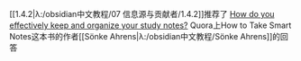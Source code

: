 [[1.4.2|λ:/obsidian中文教程/07 信息源与贡献者/1.4.2]]推荐了
[How do you effectively keep and organize your study notes?](https://www.quora.com/How-do-you-effectively-keep-and-organize-your-study-notes/answer/S%C3%B6nke-Ahrens?ch=10&share=115486bd&srid=uJBsW)  Quora上How to Take Smart Notes这本书的作者[[Sönke Ahrens|λ:/obsidian中文教程/Sönke Ahrens]]的回答